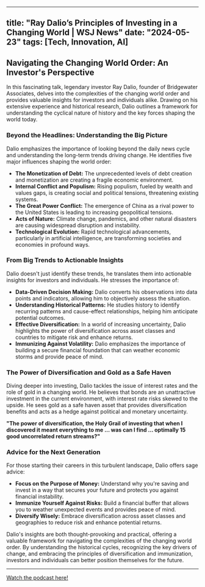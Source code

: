 
---
title: "Ray Dalio’s Principles of Investing in a Changing World | WSJ News"
date: "2024-05-23"
tags: [Tech, Innovation, AI]
---

## Navigating the Changing World Order: An Investor's Perspective

In this fascinating talk, legendary investor Ray Dalio, founder of Bridgewater Associates, delves into the complexities of the changing world order and provides valuable insights for investors and individuals alike. Drawing on his extensive experience and historical research, Dalio outlines a framework for understanding the cyclical nature of history and the key forces shaping the world today.

### Beyond the Headlines: Understanding the Big Picture

Dalio emphasizes the importance of looking beyond the daily news cycle and understanding the long-term trends driving change. He identifies five major influences shaping the world order:

* **The Monetization of Debt:** The unprecedented levels of debt creation and monetization are creating a fragile economic environment.
* **Internal Conflict and Populism:** Rising populism, fueled by wealth and values gaps, is creating social and political tensions, threatening existing systems.
* **The Great Power Conflict:** The emergence of China as a rival power to the United States is leading to increasing geopolitical tensions.
* **Acts of Nature:** Climate change, pandemics, and other natural disasters are causing widespread disruption and instability.
* **Technological Evolution:** Rapid technological advancements, particularly in artificial intelligence, are transforming societies and economies in profound ways.

### From Big Trends to Actionable Insights

Dalio doesn't just identify these trends, he translates them into actionable insights for investors and individuals. He stresses the importance of:

* **Data-Driven Decision Making:** Dalio converts his observations into data points and indicators, allowing him to objectively assess the situation.
* **Understanding Historical Patterns:** He studies history to identify recurring patterns and cause-effect relationships, helping him anticipate potential outcomes.
* **Effective Diversification:** In a world of increasing uncertainty, Dalio highlights the power of diversification across asset classes and countries to mitigate risk and enhance returns.
* **Immunizing Against Volatility:** Dalio emphasizes the importance of building a secure financial foundation that can weather economic storms and provide peace of mind.

### The Power of Diversification and Gold as a Safe Haven

Diving deeper into investing, Dalio tackles the issue of interest rates and the role of gold in a changing world. He believes that bonds are an unattractive investment in the current environment, with interest rate risks skewed to the upside. He sees gold as a safe haven asset that provides diversification benefits and acts as a hedge against political and monetary uncertainty. 

**"The power of diversification, the Holy Grail of investing that when I discovered it meant everything to me ... was can I find ... optimally 15 good uncorrelated return streams?"**

### Advice for the Next Generation

For those starting their careers in this turbulent landscape, Dalio offers sage advice:

* **Focus on the Purpose of Money:** Understand why you're saving and invest in a way that secures your future and protects you against financial instability.
* **Immunize Yourself Against Risks:** Build a financial buffer that allows you to weather unexpected events and provides peace of mind.
* **Diversify Wisely:**  Embrace diversification across asset classes and geographies to reduce risk and enhance potential returns.

Dalio's insights are both thought-provoking and practical, offering a valuable framework for navigating the complexities of the changing world order. By understanding the historical cycles, recognizing the key drivers of change, and embracing the principles of diversification and immunization, investors and individuals can better position themselves for the future.

---
        




<a href="https://youtube.com/watch?v=o5NQvY4eK8g" target="_blank">Watch the podcast here!</a>
